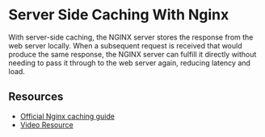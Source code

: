 # Server Side Caching With Nginx
With server-side caching, the NGINX server stores the response from the web server locally. When a subsequent request is received that would produce the same response, the NGINX server can fulfill it directly without needing to pass it through to the web server again, reducing latency and load.

## Resources
- [Official Nginx caching guide](https://www.nginx.com/blog/nginx-caching-guide/)
- [Video Resource](https://youtu.be/IdfvzyH0ZFM)
